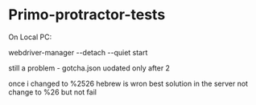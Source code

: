 # Primo-protractor-tests


On Local PC:

webdriver-manager --detach --quiet start

still a problem - gotcha.json uodated only after 2

once i changed to %2526 hebrew is wron
best solution in the server not change to %26 but not fail



